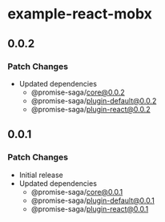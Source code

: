 # example-react-mobx

## 0.0.2

### Patch Changes

- Updated dependencies
  - @promise-saga/core@0.0.2
  - @promise-saga/plugin-default@0.0.2
  - @promise-saga/plugin-react@0.0.2

## 0.0.1

### Patch Changes

- Initial release
- Updated dependencies
  - @promise-saga/core@0.0.1
  - @promise-saga/plugin-default@0.0.1
  - @promise-saga/plugin-react@0.0.1
